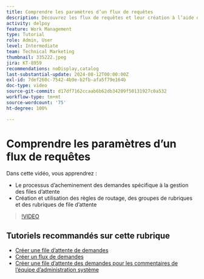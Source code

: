 ```yaml
---
title: Comprendre les paramètres d’un flux de requêtes
description: Découvrez les flux de requêtes et leur création à l’aide des règles de routage, des groupes de rubriques et des rubriques de file d’attente.
activity: delpoy
feature: Work Management
type: Tutorial
role: Admin, User
level: Intermediate
team: Technical Marketing
thumbnail: 335222.jpeg
jira: KT-8959
recommendations: noDisplay,catalog
last-substantial-update: 2024-08-12T00:00:00Z
exl-id: 7def260c-7542-4b9e-b2fb-afa5f79e164b
doc-type: video
source-git-commit: d17df7162ccaab6b62db34209f50131927c0a532
workflow-type: tm+mt
source-wordcount: '75'
ht-degree: 100%

---
```


# Comprendre les paramètres d’un flux de requêtes

Dans cette vidéo, vous apprendrez :

* Le processus d’acheminement des demandes spécifique à la gestion des files d’attente
* Création et utilisation des règles de routage, des groupes de rubriques et des rubriques de file d’attente

>[!VIDEO](https://video.tv.adobe.com/v/335222/?quality=12&learn=on&enablevpops)

## Tutoriels recommandés sur cette rubrique

* [Créer une file d’attente de demandes](/help/manage-work/request-queues/create-a-request-queue.md)
* [Créer un flux de demandes](/help/manage-work/request-queues/create-a-request-flow.md)
* [Créer une file d’attente des demandes pour les commentaires de l’équipe d’administration système](/help/manage-work/request-queues/create-a-system-admin-feedback-request-queue.md)
